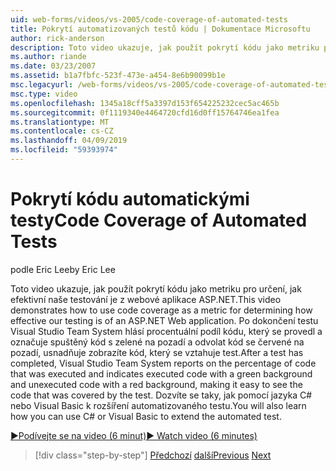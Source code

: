 ```yaml
---
uid: web-forms/videos/vs-2005/code-coverage-of-automated-tests
title: Pokrytí automatizovaných testů kódu | Dokumentace Microsoftu
author: rick-anderson
description: Toto video ukazuje, jak použít pokrytí kódu jako metriku pro určení, jak efektivní naše testování je z webové aplikace ASP.NET. Po testu má com...
ms.author: riande
ms.date: 03/23/2007
ms.assetid: b1a7fbfc-523f-473e-a454-8e6b90099b1e
msc.legacyurl: /web-forms/videos/vs-2005/code-coverage-of-automated-tests
msc.type: video
ms.openlocfilehash: 1345a18cff5a3397d153f654225232cec5ac465b
ms.sourcegitcommit: 0f1119340e4464720cfd16d0ff15764746ea1fea
ms.translationtype: MT
ms.contentlocale: cs-CZ
ms.lasthandoff: 04/09/2019
ms.locfileid: "59393974"
---
```

# <a name="code-coverage-of-automated-tests"></a><span data-ttu-id="f36fe-104">Pokrytí kódu automatickými testy</span><span class="sxs-lookup"><span data-stu-id="f36fe-104">Code Coverage of Automated Tests</span></span>

<span data-ttu-id="f36fe-105">podle Eric Lee</span><span class="sxs-lookup"><span data-stu-id="f36fe-105">by Eric Lee</span></span>

<span data-ttu-id="f36fe-106">Toto video ukazuje, jak použít pokrytí kódu jako metriku pro určení, jak efektivní naše testování je z webové aplikace ASP.NET.</span><span class="sxs-lookup"><span data-stu-id="f36fe-106">This video demonstrates how to use code coverage as a metric for determining how effective our testing is of an ASP.NET Web application.</span></span> <span data-ttu-id="f36fe-107">Po dokončení testu Visual Studio Team System hlásí procentuální podíl kódu, který se provedl a označuje spuštěný kód s zelené na pozadí a odvolat kód se červené na pozadí, usnadňuje zobrazíte kód, který se vztahuje test.</span><span class="sxs-lookup"><span data-stu-id="f36fe-107">After a test has completed, Visual Studio Team System reports on the percentage of code that was executed and indicates executed code with a green background and unexecuted code with a red background, making it easy to see the code that was covered by the test.</span></span> <span data-ttu-id="f36fe-108">Dozvíte se taky, jak pomocí jazyka C# nebo Visual Basic k rozšíření automatizovaného testu.</span><span class="sxs-lookup"><span data-stu-id="f36fe-108">You will also learn how you can use C# or Visual Basic to extend the automated test.</span></span>

[<span data-ttu-id="f36fe-109">&#9654;Podívejte se na video (6 minut)</span><span class="sxs-lookup"><span data-stu-id="f36fe-109">&#9654; Watch video (6 minutes)</span></span>](https://channel9.msdn.com/Blogs/ASP-NET-Site-Videos/code-coverage-of-automated-tests)

> [!div class="step-by-step"]
> <span data-ttu-id="f36fe-110">[Předchozí](measuring-the-business-value-of-ajax.md)
> [další](custom-extraction-rules-and-coded-web-tests.md)</span><span class="sxs-lookup"><span data-stu-id="f36fe-110">[Previous](measuring-the-business-value-of-ajax.md)
[Next](custom-extraction-rules-and-coded-web-tests.md)</span></span>
